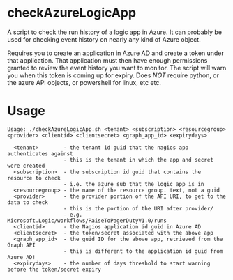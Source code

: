 # checkAzureLogicApp

A script to check the run history of a logic app in Azure. 
It can probably be used for checking event history on nearly any kind of Azure object.

Requires you to create an application in Azure AD and create a token under that application. That application must then have enough permissions granted to review the event history you want to monitor. The script will warn you when this token is coming up for expiry. Does *NOT* require python, or the azure API objects, or powershell for linux, etc etc.

# Usage
```
Usage: ./checkAzureLogicApp.sh <tenant> <subscription> <resourcegroup> <provider> <clientid> <clientsecret> <graph_app_id> <expirydays>

  <tenant>        - the tenant id guid that the nagios app authenticates against
                  - this is the tenant in which the app and secret were created
  <subscription>  - the subscription id guid that contains the resource to check
                  - i.e. the azure sub that the logic app is in
  <resourcegroup> - the name of the resource group. text, not a guid
  <provider>      - the provider portion of the API URI, to get to the data to check
                  - this is the portion of the URI after provider/
                  - e.g. Microsoft.Logic/workflows/RaiseToPagerDutyV1.0/runs
  <clientid>      - the Nagios application id guid in Azure AD
  <clientsecret>  - the token/secret associated with the above app
  <graph_app_id>  - the guid ID for the above app, retrieved from the Graph API
                  - this is different to the application id guid from Azure AD!
  <expirydays>    - the number of days threshold to start warning before the token/secret expiry
